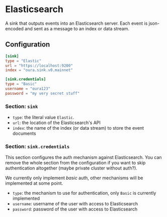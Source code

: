 # Elasticsearch

A sink that outputs events into an Elasticsearch server. Each event is json-encoded and sent as a message to an index or data stream.

## Configuration

```toml
[sink]
type = "Elastic"
url = "https://localhost:9200"
index = "oura.sink.v0.mainnet"

[sink.credentials]
type = "Basic"
username = "oura123"
password = "my very secret stuff"
```

### Section: `sink`

- `type`: the literal value `Elastic`.
- `url`: the location of the Elasticsearch's API
- `index`: the name of the index (or data stream) to store the event documents

### Section: `sink.credentials`

This section configures the auth mechanism against Elasticsearch. You can remove the whole section from the configuration if you want to skip authentication altogether (maybe private cluster without auth?).

We currently only implement _basic_ auth, other mechanisms will be implemented at some point.

- `type`: the mechanism to use for authentication, only `Basic` is currently implemented
- `username`: username of the user with access to Elasticsearch
- `password`: password of the user with access to Elasticsearch
